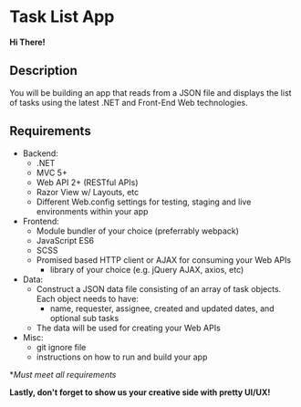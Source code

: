 # Task List App

**Hi There!**
## Description
You will be building an app that reads from a JSON file and displays the list of tasks using the latest .NET and Front-End Web technologies. 

## Requirements
 - Backend: 
	 - .NET
	 - MVC 5+
	 - Web API 2+ (RESTful APIs)
	 - Razor View w/ Layouts, etc
	 - Different Web.config settings for testing, staging and live environments within your app
 - Frontend:
	 - Module bundler of your choice (preferrably webpack)
	 - JavaScript ES6
	 - SCSS
	 - Promised based HTTP client or AJAX for consuming your Web APIs
		 - library of your choice (e.g. jQuery AJAX, axios, etc)
 - Data:
	 - Construct a JSON data file consisting of an array of task objects. Each object needs to have:
		 -  name, requester, assignee, created and updated dates, and optional sub tasks  
	 - The data will be used for creating your Web APIs
 - Misc:
	 - git ignore file
	 - instructions on how to run and build your app

**Must meet all requirements*

**Lastly, don't forget to show us your creative side with pretty UI/UX!**
